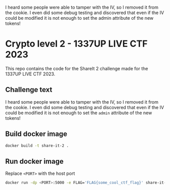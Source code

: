 I heard some people were able to tamper with the IV, so I removed it from the cookie. I even did some debug testing and discovered that even if the IV could be modified it is not enough to set the admin attribute of the new tokens!


# Crypto level 2 - 1337UP LIVE CTF 2023

This repo contains the code for the ShareIt 2 challenge made for the 1337UP LIVE CTF 2023.

## Challenge text

I heard some people were able to tamper with the IV, so I removed it from the cookie. I even did some debug testing and discovered that even if the IV could be modified it is not enough to set the `admin` attribute of the new tokens!

## Build docker image

```bash
docker build -t share-it-2 .
```

## Run docker image

Replace `<PORT>` with the host port

```bash
docker run -dp <PORT>:5000 -e FLAG='FLAG{some_cool_ctf_flag}' share-it-2
```
